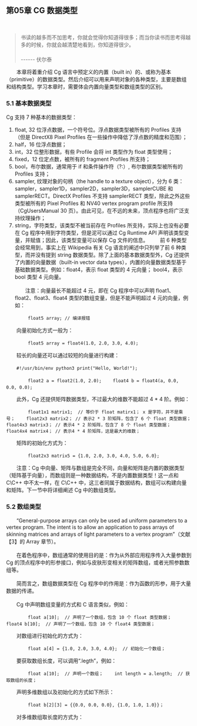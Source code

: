 ## 第05章  CG 数据类型
<br>

> 书读的越多而不加思考，你就会觉得你知道得很多；而当你读书而思考得越多的时候，你就会越清楚地看到，你知道得很少。<br>
　　　　　　　　　　　　　　　　　　　　　　　　　　　　　　　　　　　------ 伏尔泰

　　本章将着重介绍 Cg 语言中预定义的内置（built in）的、或称为基本（primitive）的数据类型。然后介绍可以用来声明对象的各种类型，主要是数组和结构类型。学习本章时，需要体会内置向量类型和数组类型的区别。
<br>

### 5.1 基本数据类型

Cg 支持 7 种基本的数据类型：
1. float, 32 位浮点数据，一个符号位。浮点数据类型被所有的 Profiles 支持（但是 DirectX8 Pixel Profiles 在一些操作中降低了浮点数的精度和范围）；
2. half，16 位浮点数据；
3. int，32 位整形数据，有些 Profile 会将 int 类型作为 float 类型使用；
4. fixed，12 位定点数，被所有的 fragment Profiles 所支持；
5. bool，布尔数据，通常用于 if 和条件操作符（?:）, 布尔数据类型被所有的 Profiles 支持；
6. sampler, 纹理对象的句柄（the handle to a texture object），分为 6 类：sampler，sampler1D，sampler2D，sampler3D，samplerCUBE 和 samplerRECT。DirectX Profiles 不支持 samplerRECT 类型，除此之外这些类型被所有的 Pixel Profiles 和 NV40 vertex program profile 所支持（CgUsersManual 30 页）。由此可见，在不远的未来，顶点程序也将广泛支持纹理操作；
7. string，字符类型，该类型不被当前存在 Profiles 所支持，实际上也没有必要在 Cg 程序中用到字符类型，但是泥可以通过 Cg Runtime API 声明该类型变量，并赋值；因此，该类型变量可以保存 Cg 文件的信息。
　　前 6 种类型会经常用到，事实上在 Wikipedia 有关 Cg 语言的阐述中只列举了前 6 种类型，而并没有提到 string 数据类型。除了上面的基本数据类型外，Cg 还提供了内置的向量数据（built-in vector data types），内置的向量数据类型基于基础数据类型。例如：float4，表示 float 类型的 4 元向量； bool4，表示 bool 类型 4 元向量。
<br><br>
　　注意：向量最长不能超过 4 元，即在 Cg 程序中可以声明 float1、float2、float3、float4 类型的数组变量，但是不能声明超过 4 元的向量，例如：

　　```
　　float5 array; // 编译报错
　　```
  
　　向量初始化方式一般为：

　　```
　　float5 array = float4(1.0, 2.0, 3.0, 4.0);
　　```

　　较长的向量还可以通过较短的向量进行构建：
  
　　```
    #!/usr/bin/env python3
    print("Hello, World!");
    ```
    
　　```
　　float2 a = float2(1.0, 2.0);
　　float4 b = float4(a, 0.0, 0.0, 0.0);
　　```

　　此外，Cg 还提供矩阵数据类型，不过最大的维数不能超过 4 * 4 阶。例如：

　　```
　　float1x1 matrix1;  // 等价于 float matirx1； x 是字符，并不是乘号；
　　float2x3 matrix2； // 表示2 * 3 阶矩阵，包含了 6 个 float 类型数据；
　　float4x3 matrix3； // 表示4 * 2 阶矩阵，包含了 8 个 float 类型数据；
　　float4x4 matrix4； // 表示4 * 4 阶矩阵，这是最大的维数；
　　```

　　矩阵的初始化方式为：

　　```
　　float2x3 matrix5 = {1.0, 2.0, 3.0, 4.0, 5.0, 6.0};
　　```

　　注意：Cg 中向量、矩阵与数组是完全不同，向量和矩阵是内置的数据类型（矩阵基于向量），而数组则是一种数据结构，不是内置数据类型！这一点和 C\C++ 中不太一样，在 C\C++ 中，这三者同属于数据结构，数组可以构建向量和矩阵。下一节中将详细阐述 Cg 中的数组类型。
<br>

### 5.2 数组类型

　　“General-purpose arrays can only be used ad uniform parameters to a vertex program. The intent is to allow an application to pass arrays of skinning matrices and arrays of light parameters to a vertex program”（文献【3】的 Array 章节）。
<br><br>
　　在着色程序中，数组通常的使用目的是：作为从外部应用程序传入大量参数到 Cg 的顶点程序中的形参接口，例如与皮肤形变相关的矩阵数组，或者光照参数数组等。
<br><br>
　　简而言之，数组数据类型在 Cg 程序中的作用是：作为函数的形参，用于大量数据的传递。
<br><br>
　　Cg 中声明数组变量的方式和 C 语言类似，例如：

　　```
　　float a[10];  // 声明了一个数组，包含 10 个 float 类型数据；
　　float4 b[10];  // 声明了一个数组，包含 10 个 float4 类型数据；
　　```

　　对数组进行初始化的方式为：

　　```
　　float a[4] = {1.0, 2.0, 3.0, 4.0};  // 初始化一个数组；
　　```

　　要获取数组长度，可以调用“.legth”，例如：

　　```
　　float a[10];  // 声明一个数组；
　　int length = a.length;  // 获取数组的长度；
　　```

　　声明多维数组以及初始化的方式如下所示：

　　```
　　float b[2][3] = {{0.0, 0.0, 0.0}, {1.0, 1.0, 1.0}}；
　　```
  
　　对多维数组取长度的方式为：











